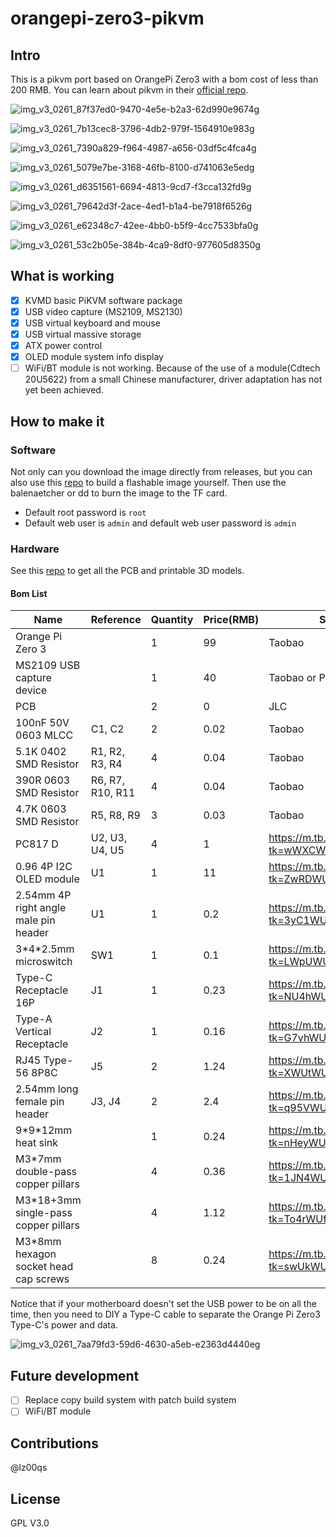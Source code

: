 # orangepi-zero3-pikvm
## Intro
This is a pikvm port based on OrangePi Zero3 with a bom cost of less than 200 RMB.
You can learn about pikvm in their [official repo](https://github.com/pikvm/pikvm).

![img_v3_0261_87f37ed0-9470-4e5e-b2a3-62d990e9674g](assets/img_v3_0261_87f37ed0-9470-4e5e-b2a3-62d990e9674g.jpg)

![img_v3_0261_7b13cec8-3796-4db2-979f-1564910e983g](assets/img_v3_0261_7b13cec8-3796-4db2-979f-1564910e983g.jpg)

![img_v3_0261_7390a829-f964-4987-a656-03df5c4fca4g](assets/img_v3_0261_7390a829-f964-4987-a656-03df5c4fca4g.jpg)

![img_v3_0261_5079e7be-3168-46fb-8100-d741063e5edg](assets/img_v3_0261_5079e7be-3168-46fb-8100-d741063e5edg.jpg)

![img_v3_0261_d6351561-6694-4813-9cd7-f3cca132fd9g](assets/img_v3_0261_d6351561-6694-4813-9cd7-f3cca132fd9g.jpg)

![img_v3_0261_79642d3f-2ace-4ed1-b1a4-be7918f6526g](assets/img_v3_0261_79642d3f-2ace-4ed1-b1a4-be7918f6526g.jpg)

![img_v3_0261_e62348c7-42ee-4bb0-b5f9-4cc7533bfa0g](assets/img_v3_0261_e62348c7-42ee-4bb0-b5f9-4cc7533bfa0g.jpg)

![img_v3_0261_53c2b05e-384b-4ca9-8df0-977605d8350g](assets/img_v3_0261_53c2b05e-384b-4ca9-8df0-977605d8350g.jpg)



## What is working
- [x] KVMD basic PiKVM software package
- [x] USB video capture (MS2109, MS2130)
- [x] USB virtual keyboard and mouse
- [x] USB virtual massive storage
- [x] ATX power control
- [x] OLED module system info display
- [ ] WiFi/BT module is not working. Because of the use of a module(Cdtech 20U5622) from a small Chinese manufacturer, driver adaptation has not yet been achieved.

## How to make it
### Software
Not only can you download the image directly from releases, but you can also use this [repo](https://github.com/lz00qs/orangepi-zero3-pikvm-builder) to build a flashable image yourself.
Then use the balenaetcher or dd to burn the image to the TF card.
* Default root password is `root`
* Default web user is `admin` and default web user password is `admin` 

### Hardware
See this [repo](https://github.com/lz00qs/orangepi-zero3-pikvm-hardware) to get all the PCB and printable 3D models.

#### Bom List
| Name | Reference | Quantity | Price(RMB) | Source | Comment |
|  ----  |  ----  |  ----  |  ----  |  ----  |  ----  |
| Orange Pi Zero 3 | | 1 | 99 | Taobao | |
| MS2109 USB capture device | | 1 | 40 | Taobao or PDD | |
| PCB | | 2 | 0 | JLC | |
| 100nF 50V 0603 MLCC | C1, C2 | 2 | 0.02 | Taobao | |
| 5.1K 0402 SMD Resistor | R1, R2, R3, R4 | 4 | 0.04 | Taobao | Optional |
| 390R 0603 SMD Resistor | R6, R7, R10, R11 | 4 | 0.04 | Taobao | |
| 4.7K 0603 SMD Resistor | R5, R8, R9 | 3 | 0.03 | Taobao | |
| PC817 D | U2, U3, U4, U5 | 4 | 1 | https://m.tb.cn/h.5m018x0?tk=wWXCWUWYeob | |
| 0.96 4P I2C OLED module | U1 | 1 | 11 | https://m.tb.cn/h.5Ni8Any?tk=ZwRDWUWd1Qu | |
| 2.54mm 4P right angle male pin header | U1 | 1 | 0.2 | https://m.tb.cn/h.5NihHx0?tk=3yC1WUW0FfO | |
| 3\*4\*2.5mm microswitch | SW1 | 1 | 0.1 | https://m.tb.cn/h.5Ni6tgu?tk=LWpUWUW043V | |
| Type-C Receptacle 16P | J1 | 1 | 0.23 | https://m.tb.cn/h.5NinDM6?tk=NU4hWUWgiCD | |
| Type-A Vertical Receptacle | J2 | 1 | 0.16 | https://m.tb.cn/h.5m0bfEF?tk=G7vhWUWZfht | |
| RJ45 Type-56 8P8C | J5 | 2 | 1.24 | https://m.tb.cn/h.5m0YUV9?tk=XWUtWUWb88y | |
| 2.54mm long female pin header | J3, J4 | 2 | 2.4 | https://m.tb.cn/h.5O8BeLZ?tk=q95VWUWbwag | |
| 9\*9\*12mm heat sink | | 1 | 0.24 | https://m.tb.cn/h.5N9Ct6C?tk=nHeyWUfloAR | |
| M3\*7mm double-pass copper pillars | | 4 | 0.36 | https://m.tb.cn/h.5mqMExZ?tk=1JN4WUfn6Bn | |
| M3\*18+3mm single-pass copper pillars | | 4 | 1.12 | https://m.tb.cn/h.5Ol91ZI?tk=To4rWUfojZ8 | |
| M3\*8mm hexagon socket head cap screws | | 8 | 0.24 | https://m.tb.cn/h.5Ol9HSJ?tk=swUkWUfprV5 | |

Notice that if your motherboard doesn't set the USB power to be on all the time, then you need to DIY a Type-C cable to separate the Orange Pi Zero3 Type-C's power and data.

![img_v3_0261_7aa79fd3-59d6-4630-a5eb-e2363d4440eg](assets/img_v3_0261_7aa79fd3-59d6-4630-a5eb-e2363d4440eg.jpg)



## Future development
- [ ] Replace copy build system with patch build system
- [ ] WiFi/BT module

## Contributions

@lz00qs

## License

GPL V3.0
